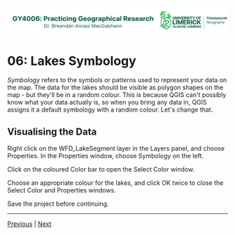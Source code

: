 ![UL Geography logo](../assets/images/GY4006_logo.png)

# 06: Lakes Symbology

*Symbology* refers to the symbols or patterns used to represent your data on the map. The data for the lakes should be visible as polygon shapes on the map - but they'll be in a random colour. This is because QGIS can't possibly know what your data actually is, so when you bring any data in, QGIS assigns it a default symbology with a random colour. Let's change that.

## Visualising the Data

Right click on the WFD_LakeSegment layer in the Layers panel, and choose Properties. In the Properties window, choose Symbology on the left.

Click on the coloured Color bar to open the Select Color window.

Choose an appropriate colour for the lakes, and click OK twice to close the Select Color and Properties windows.

Save the project before continuing.


___
[Previous](./05_CRS.md) | [Next](./07_river_symbology.md)